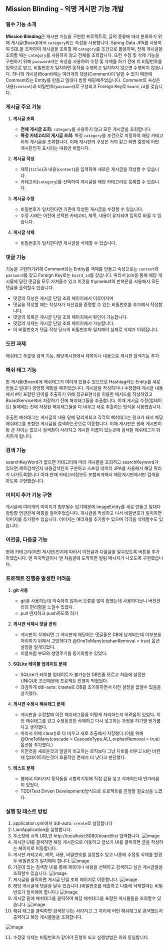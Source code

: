 ## Mission Blinding - 익명 게시판 기능 개발

### 필수 기능 소개

**Mission Blinding**은 게시판 기능을 구현한 프로젝트로, 글의 종류에 따라 분류하기 위해 게시글(Board)에서 `category`라는 속성을 사용합니다. Spring Data JPA를 사용하여 SQL을 조작하여 게시글을 조회할 때 `category`를 조건으로 활용하며, 전체 게시글을 조회할 때는 `category`를 사용하지 않고 전체를 조회합니다. 또한 수정 및 삭제 기능을 구현하기 위해 `password`라는 속성을 사용하여 수정 및 삭제를 하기 전에 이 비밀번호를 입력으로 받고, 비밀번호가 일치하면 동작을 수행하고 일치하지 않으면 수행되지 않습니다. 하나의 게시글(Board)에는 여러개의 댓글(Comment)이 달릴 수 있기 때문에 Comment라는 Entity를 만들고 일대다 방향 매핑해주었습니다. Comment의 속성은 내용(`content`)과 비밀번호(`password`)로 구성되고 Foreign Key로 `board_id`를 갖습니다.

### 게시글 주요 기능

1. **게시글 조회**
   - **전체 게시글 조회:** `category`를 사용하지 않고 모든 게시글을 조회합니다.
   - **특정 카테고리의 게시글 조회:** 특정 `category`를 조건으로 지정하여 해당 카테고리의 게시글을 조회합니다. 이때 게시판의 구성은 거의 같고 화면 중앙에 어떤 게시판인지 표시되는 내용만 바뀝니다.

2. **게시글 작성**
   - 제목(`title`)과 내용(`content`)을 입력하여 새로운 게시글을 작성할 수 있습니다.
   - 카테고리(`category`)를 선택하여 게시글을 해당 카테고리로 등록할 수 있습니다.

3. **게시글 수정**
   - 비밀번호가 일치한다면 기존에 작성된 게시글을 수정할 수 있습니다.
   - 수정 시에는 이전에 선택한 카테고리, 제목, 내용이 유지되며 임의로 바꿀 수 있습니다.

4. **게시글 삭제**
   - 비밀번호가 일치한다면 게시글을 삭제할 수 있습니다.

### 댓글 기능
기능을 구현하기위해 Comment라는 Entity를 객체를 만들고 속성으로는 `content`와 `password`를 갖고 Foreign Key로는 `board_id`를 갖습니다.
따라서 join을 통해 해당 게시물에 달린 댓글을 모두 가져올수 있고 이것을 thymeleaf의 반복문을 사용해서 모든 댓글을 출력할수 있습니다.

- 댓글의 작성은 게시글 단일 조회 페이지에서 이루어지며
- 댓글을 작성할 때는 작성자가 자신임을 증명할 수 있는 비밀번호를 추가해서 작성합니다.
- 댓글의 목록은 게시글 단일 조회 페이지에서 확인이 가능합니다.
- 댓글의 삭제는 게시글 단일 조회 페이지에서 가능합니다.
- 이 비밀번호가 댓글 작성 당시의 비밀번호와 일치해야 실제로 삭제가 이뤄집니다.



### 도전 과제
해쉬태그 추출및 검색 기능, 해당게시판에서 제목이나 내용으로 게시판 검색기능 추가

### 해쉬 태그 기능
한 게시물(Board)에 해쉬태그가 여러개 있을수 있으므로 Hashtag라는 Entity를 새로 만들고 일대다 양방향 매핑을 해주었습니다. 
게시글을 작성하거나 수정할때 게시글 내용에서 #이 포함된 단어를 추출하기 위해 정규표현식을 이용한 메서드를 작성하였고
BoardService에서 저장하기 전에 해쉬태그들을 추출합니다.
이때 게시글 수정(업데이트) 될때에는 전에 저장된 해쉬태그들을 다 비우고 새로 추출하는 방식을 사용했습니다.

추출한 해쉬태그는 게시글의 내용 밑에 달리게되고 각각의 해쉬태그는 링크가 돼서 해당 해쉬태그를 포함한 게시글을 검색하는곳으로 이동합니다.
이때 게시판은 원래 게시판이랑 큰 차이는 없으나 검색창이 사라지고 게시판 이름이 있는곳에 검색된 해쉬태그가 위치하게 됩니다.

### 검색 기능
searchKeyWord가 없으면 카테고리에 따라 게시물을 조회하고
searchKeyword가 있으면 제목검색인지 내용검색인지 구분하고 스프링 데이터 JPA를 사용해서 해당 쿼리가 나가도록합니다
이때 현재 카테고리정보도 포함되게해서 해당게시판에서만 검색을 하도록 구현했습니다.

### 이미지 추가 기능 구현
게시글에 여러개의 이미지가 첨부될수 있기때문에 ImageEntity를 새로 만들고 일대다 양방향 연관관계 매핑을 걸어주었습니다. 
게시글을 작성하고 나서 비밀번호가 일치하면 이미지를 추가할수 있습니다.
이미지는 여러개를 추가할수 있으며 각각을 삭제할수도 있습니다.

### 이전글, 다음글 기능
현재 카테고리(어떤 게시판)인지에 따라서 이전글과 다음글을 갈수있도록 버튼을 추가하였습니다.
맨 마지막글이나 맨 처음글에 도착하면 알림 메시지가 나오도록 구현했습니다.

### 프로젝트 진행중 발생한 어려움
1. **git 사용**
   - git을 사용하는데 익숙하지 않아서 오류를 많이 접했는데 사용하다보니 버전관리의 편리함을 느낄수 있었다.
   - pull 먼저하고 push하도록 하기

2. **게시판 삭제시 댓글 관리**
   - 게시판이 삭제되면 그 게시판에 해당하는 댓글들은 DB에 남게되는데 이부분을 처리하기 위해서 고민하다가 @OneToMany(orphanRemoval = true) 옵션설정을 알게되었다.
   - 이름처럼 부모와 생명주기를 동기화할수 있었다.

3. **SQLite 테이블 업데이트 문제**
   - SQLite가 테이블 업데이트가 불가능한 DB인줄 모르고 처음에 설정한 UNIQUE 조건때문에 프로젝트 진행이 막혔었다.
   - 과감하게 ddl-auto: craete로 DB를 초기화하면서 이전 설정을 없앨수 있음을 상기했다.
     
4. **게시판 수정시 해쉬태그 문제**
   - 게시판을 수정할때 이전 해쉬태그들을 어떻게 처리하는지 어려움이 있었다. 이전 해쉬태그를 갖고 수정된것만 삭제하고 다시 넣고하는 과정을 하기엔 번거롭다고 생각했다.
   - 따라서 아예 clear()로 다 비우고 새로 추출해서 저장했다.(이를 위해 @OneToMany(cascade = CascadeType.ALL,orphanRemoval = true) 옵션을 추가했다.)
   - 이전것을 새로운것과 일일이 비교하는 로직보다 그냥 디비를 비우고 id만 바뀐채 업데이트하는것이 효율적인 면에서 더 낫다고 판단했다.

5. **테스트 문제**
   - 웹에서 여러가지 동작들을 시험하기위해 직접 값을 넣고 삭제하는데 번거러움이 있었다.
   - TDD(Test Driven Development)방식으로 프로젝트를 진행할 필요성을 느꼈다.
     
### 실행 및 테스트 방법
1. application.yml에서 ddl-auto: `create`로 설정합니다
2. LionApplication을 실행합니다.
3. 주소창에 시작 URL인 http://localhost:8080/board/list 입력합니다.
 ![image](https://github.com/joshiaLee/Mission_blinding/assets/93809073/60c03ce3-78c3-40da-8666-254d1c7e7b6a)
4. 게시판 UI를 클릭하면 해당 게시판으로 이동하고 글쓰기 UI를 클릭하면 글을 작성하는 페이지로 이동합니다.
5. 게시판 카테고리, 제목, 내용, 비밀번호를 설정할수 있고 나중에 수정및 삭제를 할경우 비밀번호가 일치해야 합니다.
![image](https://github.com/joshiaLee/Mission_blinding/assets/93809073/57f15744-5a46-41e9-ad4e-f9022d77144e)
6. 가운데 있는 검색창 UI를 통해 제목이나 내용을 선택하고 검색하고 싶은 게시글들을 조회할수 있습니다.
![image](https://github.com/joshiaLee/Mission_blinding/assets/93809073/7b5acef2-7333-480c-825d-ada5cdefa76e)
7. 게시글을 클릭하면 게시글 단일 조회 페이지로 이동합니다.
![image](https://github.com/joshiaLee/Mission_blinding/assets/93809073/713dc8a8-5e21-4a1b-a807-75a26ad7b41b)
8. 해당 게시글에 댓글을 달수 있습니다.(비밀번호를 제출하고 나중에 삭제할때는 비밀번호가 일치해야 합니다.)
![image](https://github.com/joshiaLee/Mission_blinding/assets/93809073/2db99d69-fc0b-44eb-978d-4150eca2069b)
9. 게시글 밑에 해쉬태그를 클릭하여 해당 해쉬태그를 포함한 게시물들을 조회할수 있습니다.
![image](https://github.com/joshiaLee/Mission_blinding/assets/93809073/52c3844d-d08e-49ae-abac-7d98fae3ec78)
10. 해쉬 태그를 클릭하면 검색창 UI는 사라지고 그 자리에 어떤 해쉬태그로 검색했는지 출력하고 해당 게시물들을 조회합니다.

![image](https://github.com/joshiaLee/Mission_blinding/assets/93809073/1bb15fcd-619f-45b9-8bbc-42670ed9dfca)

11. 수정및 삭제는 비밀번호가 같아야 진행이 되고 실행방법은 위와 동일합니다.


   




